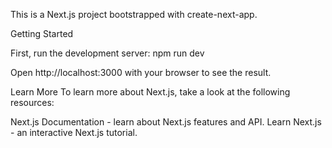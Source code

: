 This is a Next.js project bootstrapped with create-next-app.

Getting Started

First, run the development server:
npm run dev

Open http://localhost:3000 with your browser to see the result.

Learn More
To learn more about Next.js, take a look at the following resources:

Next.js Documentation - learn about Next.js features and API.
Learn Next.js - an interactive Next.js tutorial.
